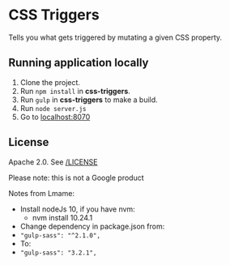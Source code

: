 # CSS Triggers

Tells you what gets triggered by mutating a given CSS property.

## Running application locally

1. Clone the project.
1. Run `npm install` in __css-triggers__.
1. Run `gulp` in __css-triggers__ to make a build.
1. Run `node server.js`
1. Go to [localhost:8070](http://localhost:8070/)

## License

Apache 2.0. See [/LICENSE](/LICENSE)

Please note: this is not a Google product


Notes from Lmame:  
*  Install nodeJs 10, if you have nvm:
    *  nvm install 10.24.1
* Change dependency in package.json from:
* ```"gulp-sass": "^2.1.0",```
* To:
* ```"gulp-sass": "3.2.1",```
